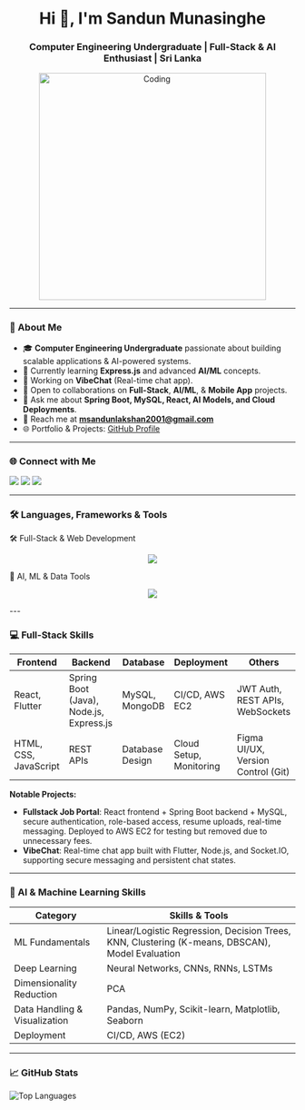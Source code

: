 <h1 align="center">Hi 👋, I'm Sandun Munasinghe</h1>
<h3 align="center">Computer Engineering Undergraduate | Full-Stack & AI Enthusiast | Sri Lanka</h3>

<p align="center">
  <img src="https://cdn.dribbble.com/users/1162077/screenshots/3848914/media/7ed7d5ca720e7af3b92856e45f7a7545.gif" alt="Coding" width="400"/>
</p>

---

### 🚀 About Me  
- 🎓 **Computer Engineering Undergraduate** passionate about building scalable applications & AI-powered systems.  
- 🌱 Currently learning **Express.js** and advanced **AI/ML** concepts.  
- 💼 Working on **VibeChat** (Real-time chat app).  
- 🤝 Open to collaborations on **Full-Stack**, **AI/ML**, & **Mobile App** projects.  
- 💬 Ask me about **Spring Boot, MySQL, React, AI Models, and Cloud Deployments**.  
- 📧 Reach me at **msandunlakshan2001@gmail.com**  
- 🌐 Portfolio & Projects: [GitHub Profile](https://github.com/SandunMunasinghe20)  

---

### 🌐 Connect with Me  
<p align="left">
  <a href="mailto:msandunlakshan2001@gmail.com?subject=Hello%20Sandun"><img src="https://img.shields.io/badge/Email-D14836?style=for-the-badge&logo=gmail&logoColor=white"/></a>
  <a href="https://www.linkedin.com/in/sandun-lakshan-munasinghe-3b142824b/"><img src="https://img.shields.io/badge/LinkedIn-0077B5?style=for-the-badge&logo=linkedin&logoColor=white"/></a>
  <a href="https://github.com/SandunMunasinghe20"><img src="https://img.shields.io/badge/GitHub-000000?style=for-the-badge&logo=github&logoColor=white"/></a>
</p>

---

### 🛠️ Languages, Frameworks & Tools  

🛠️ Full-Stack & Web Development
<p align="center"> <img src="https://skillicons.dev/icons?i=java,spring,react,flutter,mysql,php,html,css,js,nodejs,express,git,linux,aws,figma" /> </p>
🧠 AI, ML & Data Tools
<p align="center"> <img src="https://skillicons.dev/icons?i=python,scikitlearn" /> </p>
---

### 💻 Full-Stack Skills  

| Frontend | Backend | Database | Deployment | Others |
|----------|---------|---------|-----------|--------|
| React, Flutter | Spring Boot (Java), Node.js, Express.js | MySQL, MongoDB | CI/CD, AWS EC2 | JWT Auth, REST APIs, WebSockets |
| HTML, CSS, JavaScript | REST APIs | Database Design | Cloud Setup, Monitoring | Figma UI/UX, Version Control (Git) |

**Notable Projects:**  
- **Fullstack Job Portal**: React frontend + Spring Boot backend + MySQL, secure authentication, role-based access, resume uploads, real-time messaging. Deployed to AWS EC2 for testing but removed due to unnecessary fees.  
- **VibeChat**: Real-time chat app built with Flutter, Node.js, and Socket.IO, supporting secure messaging and persistent chat states.  

---

### 🤖 AI & Machine Learning Skills  

| Category | Skills & Tools |
|----------|----------------|
| ML Fundamentals | Linear/Logistic Regression, Decision Trees, KNN, Clustering (K-means, DBSCAN), Model Evaluation |
| Deep Learning | Neural Networks, CNNs, RNNs, LSTMs |
| Dimensionality Reduction | PCA|
| Data Handling & Visualization | Pandas, NumPy, Scikit-learn, Matplotlib, Seaborn |
| Deployment | CI/CD, AWS (EC2) |

---

### 📈 GitHub Stats  

  <img src="https://github-readme-stats.vercel.app/api/top-langs/?username=SandunMunasinghe20&layout=compact&theme=tokyonight&include_private=true" alt="Top Languages"/>
</p>
